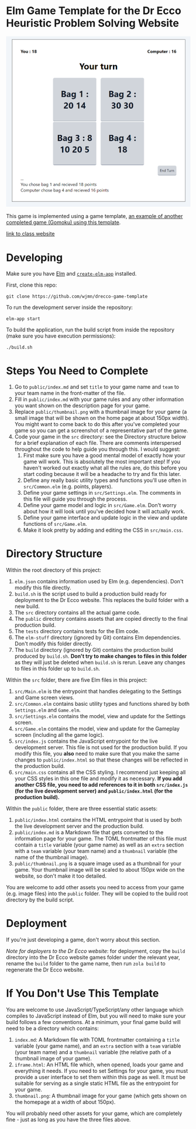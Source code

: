 # Elm Game Template for the Dr Ecco Heuristic Problem Solving Website

![thumbnail](public/thumbnail.png)

This game is implemented using a game template, [an example of another completed game (Gomoku) using this template](https://github.com/wjmn/gomoku). 

[link to class website](https://cims.nyu.edu/drecco2016/)

# Developing

Make sure you have [Elm](https://elm-lang.org/) and [`create-elm-app`](https://github.com/halfzebra/create-elm-app) installed. 

First, clone this repo:

```
git clone https://github.com/wjmn/drecco-game-template
```

To run the development server inside the repository:

```
elm-app start
```

To build the application, run the build script from inside the repository (make sure you have execution permissions):

```
./build.sh
```

# Steps You Need to Complete

1. Go to `public/index.md` and set `title` to your game name and `team` to your team name in the front-matter of the file.
2. Fill in `public/index.md` with your game rules and any other information you want shown on the description page for your game. 
3. Replace `public/thumbnail.png` with a thumbnail image for your game (a small image that will be shown on the home page at about 150px width). You might want to come back to do this after you've completed your game so you can get a screenshot of a representative part of the game. 
3. Code your game in the `src` directory: see the Directory structure below for a brief explanation of each file. There are comments interspersed throughout the code to help guide you through this. I would suggest:
    1. First make sure you have a good mental model of exactly how your game will work. This is absolutely the most important step! If you haven't worked out exactly what all the rules are, do this before you start coding because it will be a headache to try and fix this later. 
    2. Define any really basic utility types and functions you'll use often in `src/Common.elm` (e.g. points, players). 
    2. Define your game settings in `src/Settings.elm`. The comments in this file will guide you through the process. 
    3. Define your game model and logic in `src/Game.elm`. Don't worry about how it will look until you've decided how it will actually work. 
    4. Define your game interface and update logic in the view and update functions of `src/Game.elm`.
    5. Make it look pretty by adding and editing the CSS in `src/main.css`. 

# Directory Structure

Within the root directory of this project:
1. `elm.json` contains information used by Elm (e.g. dependencies). Don't modify this file directly. 
2. `build.sh` is the script used to build a production build ready for deployment to the Dr Ecco website. This replaces the build folder with a new build.  
3. The `src` directory contains all the actual game code. 
4. The `public` directory contains assets that are copied directly to the final production build. 
5. The `tests` directory contains tests for the Elm code.
6. The `elm-stuff` directory (ignored by Git) contains Elm dependencies. Don't modify this folder directly. 
7. The `build` directory (ignored by Git) contains the production build produced by `build.sh`. **Don't try to make changes to files in this folder** as they will just be deleted when `build.sh` is rerun. Leave any changes to files in this folder up to `build.sh`.

Within the `src` folder, there are five Elm files in this project:
1. `src/Main.elm` is the entrypoint that handles delegating to the Settings and Game screen views. 
2. `src/Common.elm` contains basic utility types and functions shared by both `Settings.elm` and `Game.elm`.
3. `src/Settings.elm` contains the model, view and update for the Settings screen. 
4. `src/Game.elm` contains the model, view and update for the Gameplay screen (including all the game logic). 
5. `src/index.js` contains the JavaScript entrypoint for the live development server. This file is not used for the production build. If you modify this file, you **also** need to make sure that you make the same changes to `public/index.html` so that these changes will be reflected in the production build. 
6. `src/main.css` contains all the CSS styling. I recommend just keeping all your CSS styles in this one file and modify it as necessary. **If you add another CSS file, you need to add references to it in both `src/index.js` (for the live development server) and `public/index.html` (for the production build).**

Within the `public` folder, there are three essential static assets:
1. `public/index.html` contains the HTML entrypoint that is used by both the live development server and the production build. 
2. `public/index.md` is a Markdown file that gets converted to the information page for your game. The TOML frontmatter of this file must contain a `title` variable (your game name) as well as an `extra` section with a `team` variable (your team name) and a `thumbnail` variable (the name of the thumbnail image). 
3. `public/thumbnail.png` is a square image used as a thumbnail for your game. Your thumbnail image will be scaled to about 150px wide on the website, so don't make it too detailed. 

You are welcome to add other assets you need to access from your game (e.g. image files) into the `public` folder. They will be copied to the build root directory by the build script. 

# Deployment

If you're just developing a game, don't worry about this section. 

*Note for deployers to the Dr Ecco website*: for deployment, copy the `build` directory into the Dr Ecco website games folder under the relevant year, rename the `build` folder to the game name, then run `zola build` to regenerate the Dr Ecco website.

# If You Don't Use This Template

You are welcome to use JavaScript/TypeScript/any other language which compiles to JavaScript instead of Elm, but you will need to make sure your build follows a few conventions. At a minimum, your final game build will need to be a directory which contains:

1. `index.md`: A Markdown file with TOML frontmatter containing a `title` variable (your game name), and an `extra` section with a `team` variable (your team name) and a `thumbnail` variable (the relative path of a thumbnail image of your game). 
2. `iframe.html`: An HTML file which, when opened, loads your game and everything it needs. If you need to set Settings for your game, you must provide a user interface to set them within this page as well. It must be suitable for serving as a single static HTML file as the entrypoint for your game.
3. `thumbnail.png`: A thumbnail image for your game (which gets shown on the homepage at a width of about 150px). 

You will probably need other assets for your game, which are completely fine - just as long as you have the three files above. 
